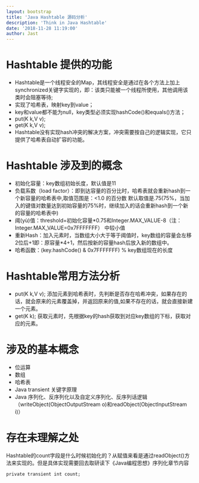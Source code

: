 ```yaml
---
layout: bootstrap
title: 'Java Hashtable 源码分析'
description: 'Think in Java Hashtable'
date: '2018-11-28 11:19:00'
author: Jast
---
```

# Hashtable 提供的功能
- Hashtable是一个线程安全的Map，其线程安全是通过在各个方法上加上synchronized关键字实现的，即：该类只能被一个线程所使用，其他调用该类时会阻塞等待;
- 实现了哈希表，映射key到value；
- key和value都不能为null，key类型必须实现hashCode()和equals()方法；
- put(K k,V v); 
- get(K k,V v);
- Hashtable没有实现hash冲突的解决方案，冲突需要按自己的逻辑实现，它只提供了哈希表自动扩容的功能。
# Hashtable 涉及到的概念
- 初始化容量：key数组初始长度，默认值是11
- 负载系数（load factor）：即到达容量的百分比时，哈希表就会重新hash到一个新容量的哈希表中,取值范围是：<1.0 的百分数 默认取值是.75(75%，当加入的键值对数量达到初始容量的75%时，继续加入的话会重新hash到一个新的容量的哈希表中)
- 阈(yù)值：threshold=初始化容量*0.75和Integer.MAX_VALUE-8（注：Integer.MAX_VALUE=0x7FFFFFFF）
	中较小值
- 重新Hash：加入元素时，当数组大小大于等于阈值时，key数组的容量会左移2位后+1即：原容量*4+1，然后按新的容量hash后放入新的数组中。
- 哈希函数：(key.hashCode() & 0x7FFFFFFF) % key数组现在的长度

# Hashtable常用方法分析
- put(K k,V v);
	添加元素到哈希表时，先判断是否存在哈希冲突，如果存在的话，就会原来的元素覆盖掉，并返回原来的值,如果不存在的话，就会直接新建一个元素。
- get(K k);
	获取元素时，先根据key的hash获取到对应key数组的下标，获取对应的元素。

# 涉及的基本概念
- 位运算
- 数组
- 哈希表
- Java transient 关键字原理
- Java 序列化、反序列化以及自定义序列化、反序列话逻辑（writeObject(ObjectOutputStream o)和readObject(ObjectInputStream i)）

# 存在未理解之处
Hashtable的count字段是什么时候初始化的？从赋值来看是通过readObject()方法来实现的。但是具体实现需要回去取研读下《Java编程思想》序列化章节内容

	private transient int count;
